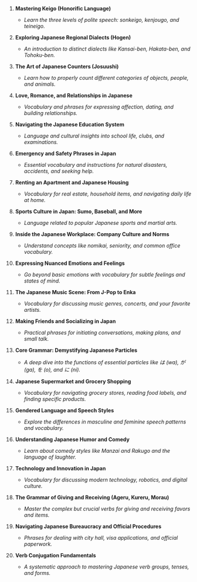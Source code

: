 1.  **Mastering Keigo (Honorific Language)**
    * *Learn the three levels of polite speech: sonkeigo, kenjougo, and teineigo.*

2.  **Exploring Japanese Regional Dialects (Hogen)**
    * *An introduction to distinct dialects like Kansai-ben, Hakata-ben, and Tohoku-ben.*

3.  **The Art of Japanese Counters (Josuushi)**
    * *Learn how to properly count different categories of objects, people, and animals.*

4.  **Love, Romance, and Relationships in Japanese**
    * *Vocabulary and phrases for expressing affection, dating, and building relationships.*

5.  **Navigating the Japanese Education System**
    * *Language and cultural insights into school life, clubs, and examinations.*

6.  **Emergency and Safety Phrases in Japan**
    * *Essential vocabulary and instructions for natural disasters, accidents, and seeking help.*

7.  **Renting an Apartment and Japanese Housing**
    * *Vocabulary for real estate, household items, and navigating daily life at home.*

8.  **Sports Culture in Japan: Sumo, Baseball, and More**
    * *Language related to popular Japanese sports and martial arts.*

9.  **Inside the Japanese Workplace: Company Culture and Norms**
    * *Understand concepts like nomikai, seniority, and common office vocabulary.*

10. **Expressing Nuanced Emotions and Feelings**
    * *Go beyond basic emotions with vocabulary for subtle feelings and states of mind.*

11. **The Japanese Music Scene: From J-Pop to Enka**
    * *Vocabulary for discussing music genres, concerts, and your favorite artists.*

12. **Making Friends and Socializing in Japan**
    * *Practical phrases for initiating conversations, making plans, and small talk.*

13. **Core Grammar: Demystifying Japanese Particles**
    * *A deep dive into the functions of essential particles like は (wa), が (ga), を (o), and に (ni).*

14. **Japanese Supermarket and Grocery Shopping**
    * *Vocabulary for navigating grocery stores, reading food labels, and finding specific products.*

15. **Gendered Language and Speech Styles**
    * *Explore the differences in masculine and feminine speech patterns and vocabulary.*

16. **Understanding Japanese Humor and Comedy**
    * *Learn about comedy styles like Manzai and Rakugo and the language of laughter.*

17. **Technology and Innovation in Japan**
    * *Vocabulary for discussing modern technology, robotics, and digital culture.*

18. **The Grammar of Giving and Receiving (Ageru, Kureru, Morau)**
    * *Master the complex but crucial verbs for giving and receiving favors and items.*

19. **Navigating Japanese Bureaucracy and Official Procedures**
    * *Phrases for dealing with city hall, visa applications, and official paperwork.*

20. **Verb Conjugation Fundamentals**
    * *A systematic approach to mastering Japanese verb groups, tenses, and forms.*
